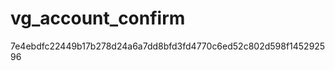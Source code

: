 vg_account_confirm
==================
7e4ebdfc22449b17b278d24a6a7dd8bfd3fd4770c6ed52c802d598f145292596
